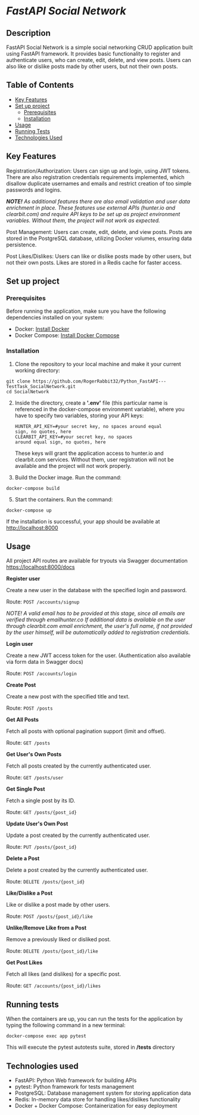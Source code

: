 # <i>FastAPI Social Network</i>


## Description

FastAPI Social Network is a simple social networking CRUD application built using FastAPI framework. It provides basic functionality to register and authenticate users, who can create, edit, delete, and view posts. Users can also like or dislike posts made by other users, but not their own posts.

## Table of Contents

- [Key Features](#key-features)
- [Set up project](#set-up-project)
  - [Prerequisites](#prerequisites)
  - [Installation](#installation)
- [Usage](#usage)
- [Running Tests](#running-tests)
- [Technologies Used](#technologies-used)

## Key Features


Registration/Authorization: Users can sign up and login, using JWT tokens. There are also registration credentials requirements implemented, which disallow duplicate usernames and emails and restrict creation of too simple passwords and logins. 

<i><b>NOTE!</b> As additional features there are also email validation and user data enrichment in place. These features use external APIs (hunter.io and clearbit.com) and require API keys to be set up as project environment variables. Without them, the project will not work as expected.</i>

Post Management: Users can create, edit, delete, and view posts. Posts are stored in the PostgreSQL database, utilizing Docker volumes, ensuring data persistence.

Post Likes/Dislikes: Users can like or dislike posts made by other users, but not their own posts. Likes are stored in a Redis cache for faster access.


## Set up project

### Prerequisites
Before running the application, make sure you have the following dependencies installed on your system:

- Docker: [Install Docker](https://docs.docker.com/get-docker/)
- Docker Compose: [Install Docker Compose](https://docs.docker.com/compose/install/)

### Installation

1. Clone the repository to your local machine and make it your current working directory:

```
git clone https://github.com/RogerRabbit32/Python_FastAPI---TestTask_SocialNetwork.git
cd SocialNetwork
```

2. Inside the directory, create a <b>'.env'</b> file (this particular name is referenced in the docker-compose environment variable), where you have to specify two variables, storing your API keys:<p><code>HUNTER_API_KEY=#your secret key, no spaces around equal sign, no quotes, here<br>CLEARBIT_API_KEY=#your secret key, no spaces around equal sign, no quotes, here</code></p>These keys will grant the application access to hunter.io and clearbit.com services. Without them, user registration will not be available and the project will not work properly.<br>


4. Build the Docker image. Run the command:

```
docker-compose build
```

5. Start the containers. Run the command:

```
docker-compose up
```


If the installation is successful, your app should be available at [http://localhost:8000](http://localhost:8000)

## Usage

All project API routes are available for tryouts via Swagger documentation [https://localhost:8000/docs](https://localhost:8000/docs)


<b>Register user</b>

Create a new user in the database with the specified login and password.

Route: `POST /accounts/signup`

<i>NOTE! A valid email has to be provided at this stage, since all emails are verified through emailhunter.co If additional data is available on the user through clearbit.com email enrichment, the user's full name, if not provided by the user himself, will be automatically added to registration credentials.</i>


<b>Login user</b>

Create a new JWT access token for the user. (Authentication also available via form data in Swagger docs)

Route: `POST /accounts/login`


<b>Create Post</b>

Create a new post with the specified title and text.

Route: `POST /posts`


<b>Get All Posts</b>

Fetch all posts with optional pagination support (limit and offset).

Route: `GET /posts`


<b>Get User's Own Posts</b>

Fetch all posts created by the currently authenticated user.

Route: `GET /posts/user`


<b>Get Single Post</b>

Fetch a single post by its ID.

Route: `GET /posts/{post_id}`


<b>Update User's Own Post</b>

Update a post created by the currently authenticated user.

Route: `PUT /posts/{post_id}`


<b>Delete a Post</b>

Delete a post created by the currently authenticated user.

Route: `DELETE /posts/{post_id}`


<b>Like/Dislike a Post</b>

Like or dislike a post made by other users.

Route: `POST /posts/{post_id}/like`


<b>Unlike/Remove Like from a Post</b>

Remove a previously liked or disliked post.

Route: `DELETE /posts/{post_id}/like`


<b>Get Post Likes</b>

Fetch all likes (and dislikes) for a specific post.

Route: `GET /accounts/{post_id}/likes`

## Running tests

When the containers are up, you can run the tests for the application by typing the following command in a new terminal:

```
docker-compose exec app pytest
```

This will execute the pytest autotests suite, stored in <b>/tests</b> directory

## Technologies used
<ul>
<li>FastAPI: Python Web framework for building APIs</li>
<li>pytest: Python framework for tests management</li>
<li>PostgreSQL: Database management system for storing application data</li>
<li>Redis: In-memory data store for handling likes/dislikes functionality</li>
<li>Docker + Docker Compose: Containerization for easy deployment</li>
</ul>
